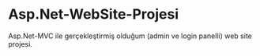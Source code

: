 # Asp.Net-WebSite-Projesi

Asp.Net-MVC ile gerçekleştirmiş olduğum (admin ve login panelli) web site projesi. 
